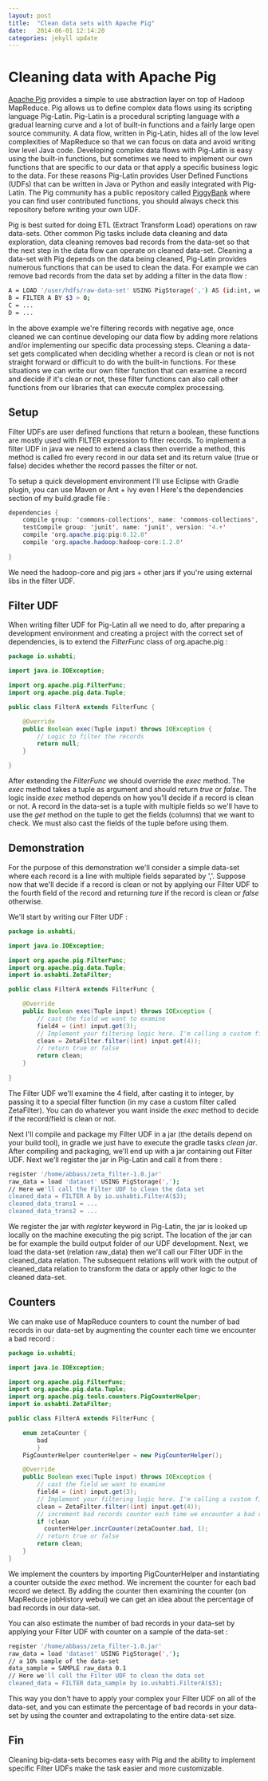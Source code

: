```yaml
---
layout: post
title:  "Clean data sets with Apache Pig"
date:   2014-06-01 12:14:20
categories: jekyll update
---
```


# Cleaning data with Apache Pig

[Apache Pig](http://pig.apache.org/) provides a simple to use abstraction layer on top of Hadoop MapReduce. Pig allows us to define complex data flows using its scripting language Pig-Latin. Pig-Latin is a procedural scripting language with a gradual learning curve and a lot of built-in functions and a fairly large open source community. A data flow, written in Pig-Latin, hides all of the low level complexities of MapReduce so that we can focus on data and avoid writing low level Java code. Developing complex data flows with Pig-Latin is easy using the built-in functions, but sometimes we need to implement our own functions that are specific to our data or that apply a specific business logic to the data. For these reasons Pig-Latin provides User Defined Functions (UDFs) that can be written in Java or Python and easily integrated with Pig-Latin. The Pig community has a public repository called [PiggyBank](https://github.com/apache/pig/tree/branch-0.12/contrib/piggybank) where you can find user contributed functions, you should always check this repository before writing your own UDF.

Pig is best suited for doing ETL (Extract Transform Load) operations on raw data-sets. Other common Pig tasks include data cleaning and data exploration, data cleaning removes bad records from the data-set so that the next step in the data flow can operate on cleaned data-set. Cleaning a data-set with Pig depends on the data being cleaned, Pig-Latin provides numerous functions that can be used to clean the data. For example we can remove bad records from the data set by adding a filter in the data flow :

```bash
A = LOAD '/user/hdfs/raw-data-set' USING PigStorage(',') AS (id:int, weight:int, age:int);
B = FILTER A BY $3 > 0; 
C = ...
D = ...
```

In the above example we're filtering records with negative age, once cleaned we can continue developing our data flow by adding more relations and/or implementing our specific data processing steps.
Cleaning a data-set gets complicated when deciding whether a record is clean or not is not straight forward or difficult to do with the built-in functions. For these situations we can write our own filter function that can examine a record and decide if it's clean or not, these filter functions can also call other functions from our libraries that can execute complex processing.

## Setup
Filter UDFs are user defined functions that return a boolean, these functions are mostly used with FILTER expression to filter records. To implement a filter UDF in java we need to extend a class then override a method, this method is called fro every record in our data set and its return value (true or false) decides whether the record passes the filter or not.

To setup a quick development environment I'll use Eclipse with Gradle plugin, you can use Maven or Ant + Ivy even !
Here's the dependencies section of my build.gradle file :


```java
dependencies {
    compile group: 'commons-collections', name: 'commons-collections', version: '3.2'
    testCompile group: 'junit', name: 'junit', version: '4.+'
    compile 'org.apache.pig:pig:0.12.0'
    compile 'org.apache.hadoop:hadoop-core:1.2.0'
        
}
```

We need the hadoop-core and pig jars + other jars if you're using external libs in the filter UDF.

## Filter UDF
When writing filter UDF for Pig-Latin all we need to do, after preparing a development environment and creating a project with the correct set of dependencies, is to extend the _FilterFunc_ class of org.apache.pig :

```java
package io.ushabti;

import java.io.IOException;

import org.apache.pig.FilterFunc;
import org.apache.pig.data.Tuple;

public class FilterA extends FilterFunc {

	@Override
	public Boolean exec(Tuple input) throws IOException {
		// Logic to filter the records
		return null;
	}

}
```

After extending the _FilterFunc_ we should override the _exec_ method. The _exec_ method takes a tuple as argument and should return _true_ or _false_. The logic inside _exec_ method depends on how you'll decide if a record is clean or not. A record in the data-set is a tuple with multiple fields so we'll have to use the _get_ method on the tuple to get the fields (columns) that we want to check. We must also cast the fields of the tuple before using them.

## Demonstration
For the purpose of this demonstration we'll consider a simple data-set where each record is a line with multiple fields separated by ','. Suppose now that we'll decide if a record is clean or not by applying our Filter UDF to the fourth field of the record and returning _ture_ if the record is clean or _false_ otherwise.

We'll start by writing our Filter UDF : 

```java
package io.ushabti;

import java.io.IOException;

import org.apache.pig.FilterFunc;
import org.apache.pig.data.Tuple;
import io.ushabti.ZetaFilter;

public class FilterA extends FilterFunc {

	@Override
	public Boolean exec(Tuple input) throws IOException {
		// cast the field we want to examine
		field4 = (int) input.get(3);
		// Implement your filtering logic here. I'm calling a custom filter that I prepared :
		clean = ZetaFilter.filter((int) input.get(4));
		// return true or false
		return clean;
	}
	
}
```

The Filter UDF we'll examine the 4 field, after casting it to integer, by passing it to a special filter function (in my case a custom filter called ZetaFilter). You can do whatever you want inside the _exec_ method to decide if the record/field is clean or not.

Next I'll compile and package my Filter UDF in a jar (the details depend on your build tool), in gradle we just have to execute the gradle tasks _clean jar_. After compiling and packaging, we'll end up with a jar containing out Filter UDF. Next we'll register the jar in Pig-Latin and call it from there :


```bash
register '/home/abbass/zeta_filter-1.0.jar'
raw_data = load 'dataset' USING PigStorage(',');
// Here we'll call the Filter UDF to clean the data set
cleaned_data = FILTER A by io.ushabti.FilterA($3);
cleaned_data_trans1 = ...
cleaned_data_trans2 = ...
```

We register the jar with _register_ keyword in Pig-Latin, the jar is looked up locally on the machine executing the pig script. The location of the jar can be for example the build output folder of our UDF development. Next, we load the data-set (relation raw_data) then we'll call our Filter UDF in the cleaned_data relation. The subsequent relations will work with the output of cleaned_data relation to transform the data or apply other logic to the cleaned data-set.


## Counters
We can make use of MapReduce counters to count the number of bad records in our data-set by augmenting the counter each time we encounter a bad record :

```java
package io.ushabti;

import java.io.IOException;

import org.apache.pig.FilterFunc;
import org.apache.pig.data.Tuple;
import org.apache.pig.tools.counters.PigCounterHelper;
import io.ushabti.ZetaFilter;

public class FilterA extends FilterFunc {

    enum zetaCounter {
		bad
		}
	PigCounterHelper counterHelper = new PigCounterHelper();

	@Override
	public Boolean exec(Tuple input) throws IOException {
		// cast the field we want to examine
		field4 = (int) input.get(3);
		// Implement your filtering logic here. I'm calling a custom filter that I prepared. My function returns a boolean :
		clean = ZetaFilter.filter((int) input.get(4));
		// increment bad records counter each time we encounter a bad record
		if !clean
		  counterHelper.incrCounter(zetaCounter.bad, 1);
		// return true or false
		return clean;
	}
}
```

We implement the counters by importing PigCounterHelper and instantiating a counter outside the _exec_ method. We increment the counter for each bad record we detect. By adding the counter then examining the counter (on MapReduce jobHistory webui) we can get an idea about the percentage of bad records in our data-set.

You can also estimate the number of bad records in your data-set by applying your Filter UDF with counter on a sample of the data-set :


```bash
register '/home/abbass/zeta_filter-1.0.jar'
raw_data = load 'dataset' USING PigStorage(',');
// a 10% sample of the data-set
data_sample = SAMPLE raw_data 0.1
// Here we'll call the Filter UDF to clean the data set
cleaned_data = FILTER data_sample by io.ushabti.FilterA($3);
```


This way you don't have to apply your complex your Filter UDF on all of the data-set, and you can estimate the percentage of bad records in your data-set by using the counter and extrapolating to the entire data-set size.

## Fin
Cleaning big-data-sets becomes easy with Pig and the ability to implement specific Filter UDFs make the task easier and more customizable.
